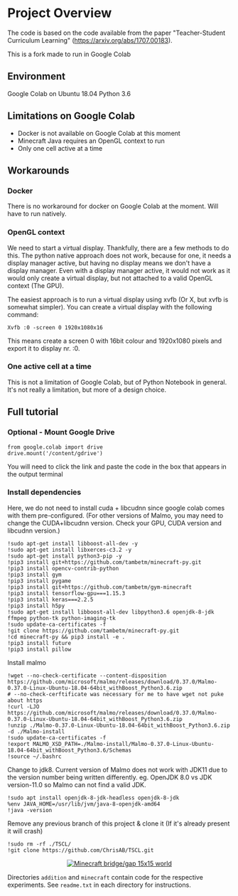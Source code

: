 # Project Overview

The code is based on the code available from the  paper "Teacher-Student Curriculum Learning" (https://arxiv.org/abs/1707.00183).

This is a fork made to run in Google Colab

## Environment

Google Colab on Ubuntu 18.04
Python 3.6

## Limitations on Google Colab

- Docker is not available on Google Colab at this moment
- Minecraft Java requires an OpenGL context to run
- Only one cell active at a time

## Workarounds

### Docker

There is no workaround for docker on Google Colab at the moment. Will have to run natively.

### OpenGL context

We need to start a virtual display. Thankfully, there are a few methods to do this.
The python native approach does not work, because for one, it needs a display manager active, but having no display means we don't have a display manager.
Even with a display manager active, it would not work as it would only create a virtual display, but not attached to a valid OpenGL context (The GPU).

The easiest approach is to run a virtual display using xvfb (Or X, but xvfb is somewhat simpler). You can create a virtual display with the following command:
```
Xvfb :0 -screen 0 1920x1080x16
``` 
This means create a screen 0 with 16bit colour and 1920x1080 pixels and export it to display nr. :0.

### One active cell at a time

This is not a limitation of Google Colab, but of Python Notebook in general. It's not really a limitation, but more of a design choice.

## Full tutorial

### Optional - Mount Google Drive

```
from google.colab import drive
drive.mount('/content/gdrive')
```

You will need to click the link and paste the code in the box that appears in the output terminal

### Install dependencies

Here, we do not need to install cuda + libcudnn since google colab comes with them pre-configured. (For other versions of Malmo, you may need to change the CUDA+libcudnn version. Check your GPU, CUDA version and libcudnn version.)

```
!sudo apt-get install libboost-all-dev -y
!sudo apt-get install libxerces-c3.2 -y
!sudo apt-get install python3-pip -y
!pip3 install git+https://github.com/tambetm/minecraft-py.git
!pip3 install opencv-contrib-python   
!pip3 install gym
!pip3 install pygame
!pip3 install git+https://github.com/tambetm/gym-minecraft
!pip3 install tensorflow-gpu===1.15.3
!pip3 install keras===2.2.5
!pip3 install h5py
!sudo apt-get install libboost-all-dev libpython3.6 openjdk-8-jdk ffmpeg python-tk python-imaging-tk
!sudo update-ca-certificates -f
!git clone https://github.com/tambetm/minecraft-py.git
!cd minecraft-py && pip3 install -e .
!pip3 install future
!pip3 install pillow
```

Install malmo

```
!wget --no-check-certificate --content-disposition https://github.com/microsoft/malmo/releases/download/0.37.0/Malmo-0.37.0-Linux-Ubuntu-18.04-64bit_withBoost_Python3.6.zip
# --no-check-cerftificate was necessary for me to have wget not puke about https
!curl -LJO https://github.com/microsoft/malmo/releases/download/0.37.0/Malmo-0.37.0-Linux-Ubuntu-18.04-64bit_withBoost_Python3.6.zip
!unzip ./Malmo-0.37.0-Linux-Ubuntu-18.04-64bit_withBoost_Python3.6.zip -d ./Malmo-install
!sudo update-ca-certificates -f
!export MALMO_XSD_PATH=./Malmo-install/Malmo-0.37.0-Linux-Ubuntu-18.04-64bit_withBoost_Python3.6/Schemas
!source ~/.bashrc
```

Change to jdk8. Current version of Malmo does not work with JDK11 due to the version number being written differently.
eg.
OpenJDK 8.0 vs JDK version-11.0 so Malmo can not find a valid JDK.
```
!sudo apt install openjdk-8-jdk-headless openjdk-8-jdk
%env JAVA_HOME=/usr/lib/jvm/java-8-openjdk-amd64
!java -version
```

Remove any previous branch of this project & clone it (If it's already present it will crash)

```
!sudo rm -rf ./TSCL/
!git clone https://github.com/ChrisAB/TSCL.git
```




<p align="center">
<a href="http://www.youtube.com/watch?v=cada0d_aDIc" title="Minecraft bridge/gap 15x15 world"><img src="http://img.youtube.com/vi/cada0d_aDIc/0.jpg" alt="Minecraft bridge/gap 15x15 world"/></a>
</p>

Directories `addition` and `minecraft` contain code for the respective experiments. See `readme.txt` in each directory for instructions.
